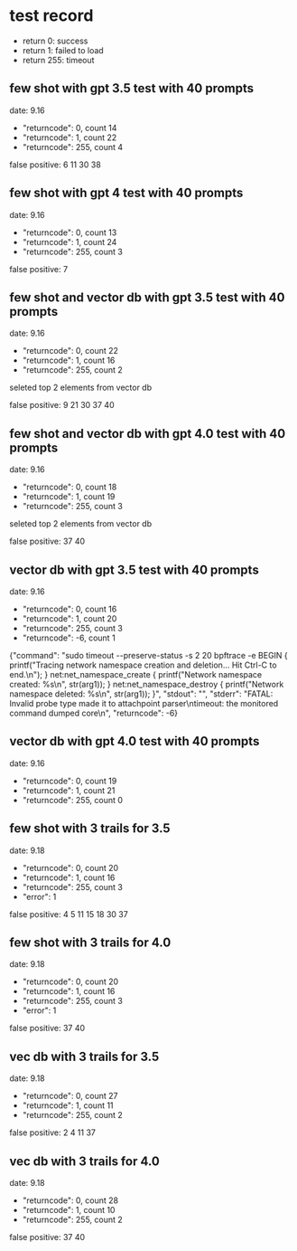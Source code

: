 # test record

- return 0: success
- return 1: failed to load
- return 255: timeout

## few shot with gpt 3.5 test with 40 prompts

date: 9.16

- "returncode": 0, count 14
- "returncode": 1, count 22
- "returncode": 255, count 4

false positive: 6 11 30 38

## few shot with gpt 4 test with 40 prompts

date: 9.16

- "returncode": 0, count 13
- "returncode": 1, count 24
- "returncode": 255, count 3

false positive: 7

## few shot and vector db with gpt 3.5 test with 40 prompts

date: 9.16

- "returncode": 0, count 22
- "returncode": 1, count 16
- "returncode": 255, count 2

seleted top 2 elements from vector db

false positive: 9 21 30 37 40

## few shot and vector db with gpt 4.0 test with 40 prompts

date: 9.16

- "returncode": 0, count 18
- "returncode": 1, count 19
- "returncode": 255, count 3

seleted top 2 elements from vector db

false positive: 37 40

## vector db with gpt 3.5 test with 40 prompts

date: 9.16

- "returncode": 0, count 16
- "returncode": 1, count 20
- "returncode": 255, count 3
- "returncode": -6, count 1

{"command": "sudo timeout --preserve-status -s 2 20 bpftrace -e BEGIN { printf(\"Tracing network namespace creation and deletion... Hit Ctrl-C to end.\\n\"); } net:net_namespace_create { printf(\"Network namespace created: %s\\n\", str(arg1)); } net:net_namespace_destroy { printf(\"Network namespace deleted: %s\\n\", str(arg1)); }", "stdout": "", "stderr": "FATAL: Invalid probe type made it to attachpoint parser\ntimeout: the monitored command dumped core\n", "returncode": -6}
  
## vector db with gpt 4.0 test with 40 prompts

date: 9.16

- "returncode": 0, count 19
- "returncode": 1, count 21
- "returncode": 255, count 0
  
## few shot with 3 trails for 3.5

date: 9.18

- "returncode": 0, count 20
- "returncode": 1, count 16
- "returncode": 255, count 3
- "error": 1

false positive: 4 5 11 15 18 30 37

## few shot with 3 trails for 4.0

date: 9.18

- "returncode": 0, count 20
- "returncode": 1, count 16
- "returncode": 255, count 3
- "error": 1

false positive: 37 40

## vec db with 3 trails for 3.5

date: 9.18

- "returncode": 0, count 27
- "returncode": 1, count 11
- "returncode": 255, count 2

false positive: 2 4 11 37

## vec db with 3 trails for 4.0

date: 9.18

- "returncode": 0, count 28
- "returncode": 1, count 10
- "returncode": 255, count 2

false positive: 37 40
